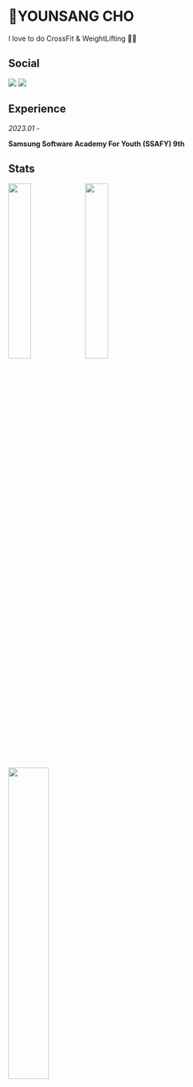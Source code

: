 # :muscle:YOUNSANG CHO

I love to do CrossFit & WeightLifting 🏋🏻

## Social

<img src="https://img.shields.io/badge/ysang10@gmail.com-20a7c9?style=flat-square&logo=Gmail&logoColor=black"/> <a href="https://younprize.tistory.com/"><img src="https://img.shields.io/badge/YOUNPRIZE-C94220?style=flat-square&logo=Tistory&logoColor=black"/>

</a>

## Experience

*2023.01 -*

**Samsung Software Academy For Youth (SSAFY) 9th**

## Stats

<img align='left' width='30%' src="https://github-readme-stats.vercel.app/api?username=YOUNPRIZE&show_icons=true&theme=radical">

<img align='center' width='30%' src="https://github-readme-stats.vercel.app/api/top-langs/?username=YOUNPRIZE&layout=compact&theme=radical">

<img align='left' width='40%' src="http://mazassumnida.wtf/api/v2/generate_badge?boj=younprize">